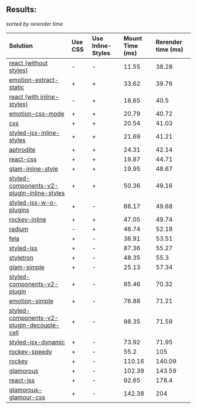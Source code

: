 ## Results:
*sorted by rerender time*

Solution | Use CSS | Use Inline-Styles | Mount Time (ms) | Rerender time (ms)
:--- | :--- | :--- | :--- | :---
[react (without styles)](https://github.com/facebook/react) | - | - | 11.55 | 38.28
[emotion-extract-static](https://github.com/tkh44/emotion) | + | + | 33.62 | 39.76
[react (with inline-styles)](https://github.com/facebook/react) | - | + | 18.65 | 40.5
[emotion-css-mode](https://github.com/tkh44/emotion) | + | + | 20.79 | 40.72
[cxs](https://github.com/jxnblk/cxs) | + | + | 20.54 | 41.03
[styled-jsx-inline-styles](https://github.com/zeit/styled-jsx) | + | + | 21.69 | 41.21
[aphrodite](https://github.com/Khan/aphrodite) | + | + | 24.31 | 42.14
[react-css](https://github.com/facebook/react) | + | + | 19.87 | 44.71
[glam-inline-style](https://github.com/threepointone/glam) | + | + | 19.95 | 48.67
[styled-components-v2-plugin-inline-styles](https://github.com/styled-components/styled-components/tree/v2) | + | + | 50.36 | 49.16
[styled-jss-w-o-plugins](https://github.com/cssinjs/styled-jss) | + | - | 66.17 | 49.68
[rockey-inline](https://github.com/tuchk4/rockey) | + | + | 47.05 | 49.74
[radium](https://github.com/FormidableLabs/radium) | - | + | 46.74 | 52.18
[fela](https://github.com/rofrischmann/fela/) | + | - | 36.91 | 53.51
[styled-jss](https://github.com/cssinjs/styled-jss) | + | - | 87.36 | 55.27
[styletron](https://github.com/rtsao/styletron) | + | - | 48.35 | 55.3
[glam-simple](https://github.com/threepointone/glam) | + | - | 25.13 | 57.34
[styled-components-v2-plugin](https://github.com/styled-components/styled-components/tree/v2) | + | - | 85.46 | 70.32
[emotion-simple](https://github.com/threepointone/emotion) | + | - | 76.88 | 71.21
[styled-components-v2-plugin-decouple-cell](https://github.com/styled-components/styled-components/tree/v2) | + | - | 98.35 | 71.59
[styled-jsx-dynamic](https://github.com/zeit/styled-jsx) | + | - | 73.92 | 71.95
[rockey-speedy](https://github.com/tuchk4/rockey) | + | - | 55.2 | 105
[rockey](https://github.com/tuchk4/rockey) | + | - | 110.16 | 140.09
[glamorous](https://github.com/paypal/glamorous) | + | - | 102.39 | 143.59
[react-jss](https://github.com/cssinjs/react-jss) | + | - | 92.65 | 178.4
[glamorous-glamour-css](https://github.com/paypal/glamorous) | + | - | 142.38 | 204
